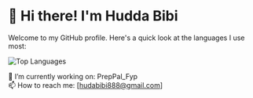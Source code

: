 # 👋 Hi there! I'm Hudda Bibi

Welcome to my GitHub profile. Here's a quick look at the languages I use most:

![Top Languages](https://github-readme-stats.vercel.app/api/top-langs/?username=s1hb888&layout=compact&theme=tokyonight)

🌱 I’m currently working on: PrepPal_Fyp  
📫 How to reach me: [hudabibi888@gmail.com]  
